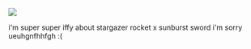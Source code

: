 ![](https://komarev.com/ghpvc/?username=starfollower&label=an_engima&color=B4E615)

i'm super super iffy about stargazer rocket x sunburst sword i'm sorry ueuhgnfhhfgh :(
